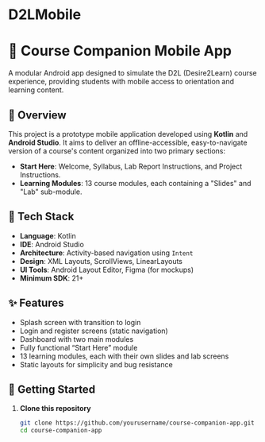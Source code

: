 # D2LMobile

# 📱 Course Companion Mobile App

A modular Android app designed to simulate the D2L (Desire2Learn) course experience, providing students with mobile access to orientation and learning content.

## 📌 Overview

This project is a prototype mobile application developed using **Kotlin** and **Android Studio**. It aims to deliver an offline-accessible, easy-to-navigate version of a course's content organized into two primary sections:
- **Start Here**: Welcome, Syllabus, Lab Report Instructions, and Project Instructions.
- **Learning Modules**: 13 course modules, each containing a "Slides" and "Lab" sub-module.

## 🧰 Tech Stack

- **Language**: Kotlin
- **IDE**: Android Studio
- **Architecture**: Activity-based navigation using `Intent`
- **Design**: XML Layouts, ScrollViews, LinearLayouts
- **UI Tools**: Android Layout Editor, Figma (for mockups)
- **Minimum SDK**: 21+

## ✨ Features

- Splash screen with transition to login
- Login and register screens (static navigation)
- Dashboard with two main modules
- Fully functional “Start Here” module
- 13 learning modules, each with their own slides and lab screens
- Static layouts for simplicity and bug resistance

## 🚀 Getting Started

1. **Clone this repository**
   ```bash
   git clone https://github.com/yourusername/course-companion-app.git
   cd course-companion-app
